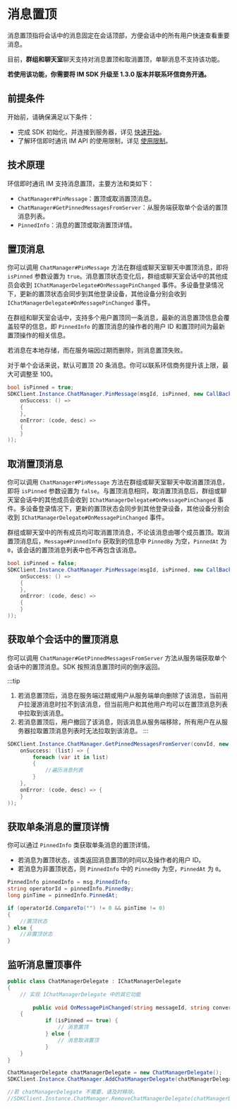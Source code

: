 # 消息置顶

消息置顶指将会话中的消息固定在会话顶部，方便会话中的所有用户快速查看重要消息。

目前，**群组和聊天室**聊天支持对消息置顶和取消置顶，单聊消息不支持该功能。

**若使用该功能，你需要将 IM SDK 升级至 1.3.0 版本并联系环信商务开通。**

## 前提条件

开始前，请确保满足以下条件：

- 完成 SDK 初始化，并连接到服务器，详见 [快速开始](quickstart.html)。
- 了解环信即时通讯 IM API 的使用限制，详见 [使用限制](/product/limitation.html)。

## 技术原理

环信即时通讯 IM 支持消息置顶，主要方法和类如下：

- `ChatManager#PinMessage`：置顶或取消置顶消息。
- `ChatManager#GetPinnedMessagesFromServer`：从服务端获取单个会话的置顶消息列表。
- `PinnedInfo`：消息的置顶或取消置顶详情。

## 置顶消息

你可以调用 `ChatManager#PinMessage` 方法在群组或聊天室聊天中置顶消息，即将 `isPinned` 参数设置为 `true`。消息置顶状态变化后，群组或聊天室会话中的其他成员会收到 `IChatManagerDelegate#OnMessagePinChanged` 事件。多设备登录情况下，更新的置顶状态会同步到其他登录设备，其他设备分别会收到 `IChatManagerDelegate#OnMessagePinChanged` 事件。

在群组和聊天室会话中，支持多个用户置顶同一条消息，最新的消息置顶信息会覆盖较早的信息，即 `PinnedInfo` 的置顶消息的操作者的用户 ID 和置顶时间为最新置顶操作的相关信息。

若消息在本地存储，而在服务端因过期而删除，则消息置顶失败。

对于单个会话来说，默认可置顶 20 条消息。你可以联系环信商务提升该上限，最大可调整至 100。

```csharp
bool isPinned = true;
SDKClient.Instance.ChatManager.PinMessage(msgId, isPinned, new CallBack(
    onSuccess: () =>
    {
    },
    onError: (code, desc) =>
    {
    }
));
```

## 取消置顶消息

你可以调用 `ChatManager#PinMessage` 方法在群组或聊天室聊天中取消置顶消息，即将 `isPinned` 参数设置为 `false`。与置顶消息相同，取消置顶消息后，群组或聊天室会话中的其他成员会收到 `IChatManagerDelegate#OnMessagePinChanged` 事件。多设备登录情况下，更新的置顶状态会同步到其他登录设备，其他设备分别会收到 `IChatManagerDelegate#OnMessagePinChanged` 事件。

群组或聊天室中的所有成员均可取消置顶消息，不论该消息由哪个成员置顶。取消置顶消息后，`Message#PinnedInfo` 获取到的信息中 `PinnedBy` 为空，`PinnedAt` 为`0`，该会话的置顶消息列表中也不再包含该消息。

```csharp
bool isPinned = false;
SDKClient.Instance.ChatManager.PinMessage(msgId, isPinned, new CallBack(
    onSuccess: () =>
    {
    },
    onError: (code, desc) =>
    {
    }
));
```

## 获取单个会话中的置顶消息

你可以调用 `ChatManager#GetPinnedMessagesFromServer` 方法从服务端获取单个会话中的置顶消息。SDK 按照消息置顶时间的倒序返回。

:::tip
1. 若消息置顶后，消息在服务端过期或用户从服务端单向删除了该消息，当前用户拉漫游消息时拉不到该消息，但当前用户和其他用户均可以在置顶消息列表中拉取到该消息。
2. 若消息置顶后，用户撤回了该消息，则该消息从服务端移除，所有用户在从服务器拉取置顶消息列表时无法拉取到该消息。
:::

```csharp
SDKClient.Instance.ChatManager.GetPinnedMessagesFromServer(convId, new ValueCallBack<List<Message>>(
    onSuccess: (list) => {
        foreach (var it in list)
        {
            //遍历消息列表
        }
    },
    onError: (code, desc) => {
    }
));
```

## 获取单条消息的置顶详情

你可以通过 `PinnedInfo` 类获取单条消息的置顶详情。

- 若消息为置顶状态，该类返回消息置顶的时间以及操作者的用户 ID。
- 若消息为非置顶状态，则 `PinnedInfo` 中的 `PinnedBy` 为空，`PinnedAt` 为 `0`。

```csharp
PinnedInfo pinnedInfo = msg.PinnedInfo;
string operatorId = pinnedInfo.PinnedBy;
long pinTime = pinnedInfo.PinnedAt;

if (operatorId.CompareTo("") != 0 && pinTime != 0)
{
	//置顶状态
} else {
	//非置顶状态
}
```

## 监听消息置顶事件

```csharp
public class ChatManagerDelegate : IChatManagerDelegate
{
	// 实现 IChatManagerDelegate 中的其它功能
	
		public void OnMessagePinChanged(string messageId, string conversationId, bool isPinned, string operatorId, long operationTime)
    {
			if (isPinned == true) {
				// 消息置顶
			} else {
				// 消息取消置顶
			}
    }	
}

ChatManagerDelegate chatManagerDelegate = new ChatManagerDelegate();
SDKClient.Instance.ChatManager.AddChatManagerDelegate(chatManagerDelegate);

//若 chatManagerDelegate 不需要，请及时移除。
//SDKClient.Instance.ChatManager.RemoveChatManagerDelegate(chatManagerDelegate);
```        



